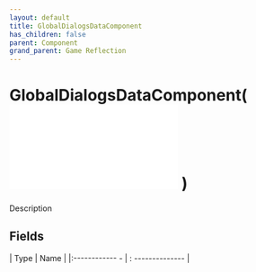 ```yaml
---
layout: default
title: GlobalDialogsDataComponent
has_children: false
parent: Component
grand_parent: Game Reflection
---
```

# GlobalDialogsDataComponent( ![ DialogsDataComponent ](game-reflection/components/dialogs_data_component.md) )
Description 

## Fields
| Type | Name |
|:------------ - | : -------------- |
